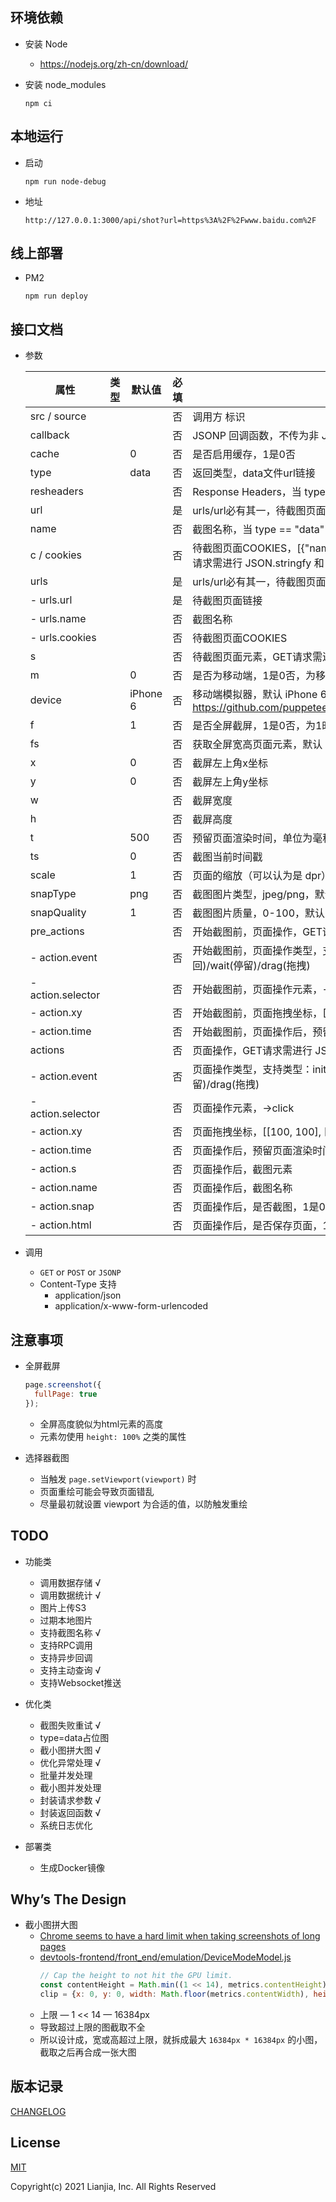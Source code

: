 ## 环境依赖

* 安装 Node
  * https://nodejs.org/zh-cn/download/

* 安装 node_modules
    ```shell
    npm ci
    ```

## 本地运行

* 启动
    ```shell
    npm run node-debug
    ```

* 地址
    ```shell
    http://127.0.0.1:3000/api/shot?url=https%3A%2F%2Fwww.baidu.com%2F
    ```

## 线上部署

* PM2
    ```shell
    npm run deploy
    ```

## 接口文档

* 参数

    | 属性 | 类型 | 默认值 | 必填 | 说明 |  
    | ---- | ---- | ---- | ---- | ---- |
    | src / source |  |  | 否 | 调用方 标识 |
    | callback |  |  | 否 | JSONP 回调函数，不传为非 JSONP 请求 |
    | cache |  | 0 | 否 | 是否启用缓存，1是0否 |
    | type |  | data | 否 | 返回类型，data文件url链接 |
    | resheaders |  |  | 否 | Response Headers，当 type == "data" 时生效 |
    | url |  |  | 是 | urls/url必有其一，待截图页面链接，GET请求需进行 urlencode |
    | name |  |  | 否 | 截图名称，当 type == "data" 时生效 |
    | c / cookies |  |  | 否 | 待截图页面COOKIES，[{"name": "name", "value": "value", "domain": "domain"}]，GET请求需进行 JSON.stringfy 和 urlencode |
    | urls |  |  | 是 | urls/url必有其一，待截图页面链接，GET请求需进行 JSON.stringfy 和 urlencode |
    |  - urls.url |  |  | 是 | 待截图页面链接 |
    |  - urls.name |  |  | 否 | 截图名称 |
    |  - urls.cookies |  |  | 否 | 待截图页面COOKIES |
    | s |  |  | 否 | 待截图页面元素，GET请求需进行 urlencode |
    | m |  | 0 | 否 | 是否为移动端，1是0否，为移动端时，模拟器为 iPhone 6 |
    | device |  | iPhone 6 | 否 | 移动端模拟器，默认 iPhone 6，当 m == 1 时生效，模拟器列表参考：https://github.com/puppeteer/puppeteer/blob/main/src/common/DeviceDescriptors.ts |
    | f |  | 1 | 否 | 是否全屏截屏，1是0否，为1时全屏高度貌似为html元素的高度 |
    | fs |  |  | 否 | 获取全屏宽高页面元素，默认 document.body.scrollWidth/document.body.scrollHeight |
    | x |  | 0 | 否 | 截屏左上角x坐标 |
    | y |  | 0 | 否 | 截屏左上角y坐标 |
    | w |  |  | 否 | 截屏宽度 |
    | h |  |  | 否 | 截屏高度 |
    | t |  | 500 | 否 | 预留页面渲染时间，单位为毫秒(ms) |
    | ts |  | 0 | 否 | 截图当前时间戳 |
    | scale |  | 1 | 否 | 页面的缩放（可以认为是 dpr） |
    | snapType |  | png | 否 | 截图图片类型，jpeg/png，默认png |
    | snapQuality |  | 1 | 否 | 截图图片质量，0-100，默认100，当 snapType == "jpeg" 时生效 |
    | pre_actions |  |  | 否 | 开始截图前，页面操作，GET请求需进行 JSON.stringfy 和 urlencode |
    |  - action.event |  |  | 否 | 开始截图前，页面操作类型，支持类型：init(初始化)/click(点击)/tap(移动端点击)/back(返回)/wait(停留)/drag(拖拽) |
    |  - action.selector |  |  | 否 | 开始截图前，页面操作元素，->click |
    |  - action.xy |  |  | 否 | 开始截图前，页面拖拽坐标，[[100, 100], [100, 10], [200, 10], ...]，->click/drag |
    |  - action.time |  |  | 否 | 开始截图前，页面操作后，预留页面渲染时间，单位为毫秒(ms) |
    | actions |  |  | 否 | 页面操作，GET请求需进行 JSON.stringfy 和 urlencode |
    |  - action.event |  |  | 否 | 页面操作类型，支持类型：init(初始化)/click(点击)/tap(移动端点击)/back(返回)/wait(停留)/drag(拖拽) |
    |  - action.selector |  |  | 否 | 页面操作元素，->click |
    |  - action.xy |  |  | 否 | 页面拖拽坐标，[[100, 100], [100, 10], [200, 10], ...]，->click/drag |
    |  - action.time |  |  | 否 | 页面操作后，预留页面渲染时间，单位为毫秒(ms) |
    |  - action.s |  |  | 否 | 页面操作后，截图元素 |
    |  - action.name |  |  | 否 | 页面操作后，截图名称 |
    |  - action.snap |  |  | 否 | 页面操作后，是否截图，1是0否，默认1 |
    |  - action.html |  |  | 否 | 页面操作后，是否保存页面，1是0否，默认0 |

* 调用

  * `GET` or `POST` or `JSONP`
  * Content-Type 支持
    * application/json
    * application/x-www-form-urlencoded


## 注意事项

* 全屏截屏
    ```javascript
    page.screenshot({
      fullPage: true
    });
    ```
  * 全屏高度貌似为html元素的高度
  * 元素勿使用 `height: 100%` 之类的属性

* 选择器截图
  * 当触发 ``page.setViewport(viewport)`` 时
  * 页面重绘可能会导致页面错乱
  * 尽量最初就设置 viewport 为合适的值，以防触发重绘

## TODO

* 功能类
  * 调用数据存储 √
  * 调用数据统计 √
  * 图片上传S3
  * 过期本地图片
  * 支持截图名称 √
  * 支持RPC调用
  * 支持异步回调
  * 支持主动查询 √
  * 支持Websocket推送

* 优化类
  * 截图失败重试 √
  * type=data占位图
  * 截小图拼大图 √
  * 优化异常处理 √
  * 批量并发处理
  * 截小图并发处理
  * 封装请求参数 √
  * 封装返回函数 √
  * 系统日志优化

* 部署类
  * 生成Docker镜像

## Why’s The Design
* 截小图拼大图
  * [Chrome seems to have a hard limit when taking screenshots of long pages](https://github.com/puppeteer/puppeteer/issues/359)
  * [devtools-frontend/front_end/emulation/DeviceModeModel.js](https://github.com/ChromeDevTools/devtools-frontend/blob/master/front_end/panels/emulation/DeviceModeModel.js#L862)
    ```javascript
    // Cap the height to not hit the GPU limit.
    const contentHeight = Math.min((1 << 14), metrics.contentHeight);
    clip = {x: 0, y: 0, width: Math.floor(metrics.contentWidth), height: Math.floor(contentHeight), scale: 1};
    ```
  * 上限 — 1 << 14 — 16384px
  * 导致超过上限的图截取不全
  * 所以设计成，宽或高超过上限，就拆成最大 `16384px * 16384px` 的小图，截取之后再合成一张大图

## 版本记录
[CHANGELOG](/CHANGELOG.md)

## License
[MIT](http://opensource.org/licenses/MIT)

Copyright(c) 2021 Lianjia, Inc. All Rights Reserved
